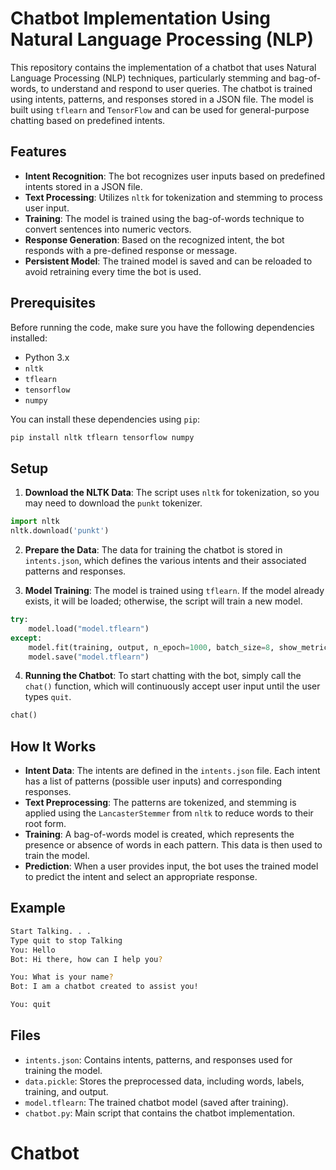# Chatbot Implementation Using Natural Language Processing (NLP)

This repository contains the implementation of a chatbot that uses Natural Language Processing (NLP) techniques, particularly stemming and bag-of-words, to understand and respond to user queries. The chatbot is trained using intents, patterns, and responses stored in a JSON file. The model is built using `tflearn` and `TensorFlow` and can be used for general-purpose chatting based on predefined intents.

## Features

- **Intent Recognition**: The bot recognizes user inputs based on predefined intents stored in a JSON file.
- **Text Processing**: Utilizes `nltk` for tokenization and stemming to process user input.
- **Training**: The model is trained using the bag-of-words technique to convert sentences into numeric vectors.
- **Response Generation**: Based on the recognized intent, the bot responds with a pre-defined response or message.
- **Persistent Model**: The trained model is saved and can be reloaded to avoid retraining every time the bot is used.

## Prerequisites

Before running the code, make sure you have the following dependencies installed:

- Python 3.x
- `nltk`
- `tflearn`
- `tensorflow`
- `numpy`

You can install these dependencies using `pip`:

```bash
pip install nltk tflearn tensorflow numpy
```

## Setup

1. **Download the NLTK Data**: The script uses `nltk` for tokenization, so you may need to download the `punkt` tokenizer.

```python
import nltk
nltk.download('punkt')
```

2. **Prepare the Data**: The data for training the chatbot is stored in `intents.json`, which defines the various intents and their associated patterns and responses.

3. **Model Training**: The model is trained using `tflearn`. If the model already exists, it will be loaded; otherwise, the script will train a new model.

```python
try:
    model.load("model.tflearn")
except:
    model.fit(training, output, n_epoch=1000, batch_size=8, show_metric=True)
    model.save("model.tflearn")
```

4. **Running the Chatbot**: To start chatting with the bot, simply call the `chat()` function, which will continuously accept user input until the user types `quit`.

```python
chat()
```

## How It Works

- **Intent Data**: The intents are defined in the `intents.json` file. Each intent has a list of patterns (possible user inputs) and corresponding responses.
- **Text Preprocessing**: The patterns are tokenized, and stemming is applied using the `LancasterStemmer` from `nltk` to reduce words to their root form.
- **Training**: A bag-of-words model is created, which represents the presence or absence of words in each pattern. This data is then used to train the model.
- **Prediction**: When a user provides input, the bot uses the trained model to predict the intent and select an appropriate response.

## Example

```bash
Start Talking. . .
Type quit to stop Talking
You: Hello
Bot: Hi there, how can I help you?

You: What is your name?
Bot: I am a chatbot created to assist you!

You: quit
```

## Files

- `intents.json`: Contains intents, patterns, and responses used for training the model.
- `data.pickle`: Stores the preprocessed data, including words, labels, training, and output.
- `model.tflearn`: The trained chatbot model (saved after training).
- `chatbot.py`: Main script that contains the chatbot implementation.
# Chatbot
